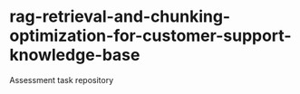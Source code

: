 # rag-retrieval-and-chunking-optimization-for-customer-support-knowledge-base
Assessment task repository

